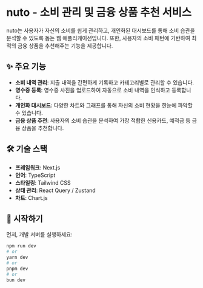 # nuto - 소비 관리 및 금융 상품 추천 서비스

nuto는 사용자가 자신의 소비를 쉽게 관리하고, 개인화된 대시보드를 통해 소비 습관을 분석할 수 있도록 돕는 웹 애플리케이션입니다. 또한, 사용자의 소비 패턴에 기반하여 최적의 금융 상품을 추천해주는 기능을 제공합니다.

## ✨ 주요 기능

- **소비 내역 관리**: 지출 내역을 간편하게 기록하고 카테고리별로 관리할 수 있습니다.
- **영수증 등록**: 영수증 사진을 업로드하여 자동으로 소비 내역을 인식하고 등록합니다.
- **개인화 대시보드**: 다양한 차트와 그래프를 통해 자신의 소비 현황을 한눈에 파악할 수 있습니다.
- **금융 상품 추천**: 사용자의 소비 습관을 분석하여 가장 적합한 신용카드, 예적금 등 금융 상품을 추천합니다.

## 🛠️ 기술 스택

- **프레임워크**: Next.js
- **언어**: TypeScript
- **스타일링**: Tailwind CSS
- **상태 관리**: React Query / Zustand
- **차트**: Chart.js

## 🚀 시작하기

먼저, 개발 서버를 실행하세요:

```bash
npm run dev
# or
yarn dev
# or
pnpm dev
# or
bun dev
```
